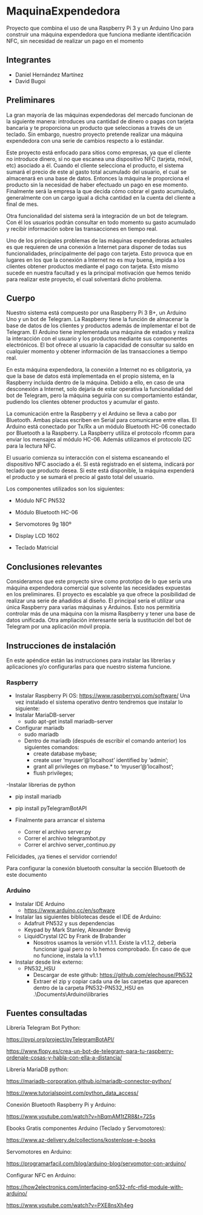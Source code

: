# MaquinaExpendedora
Proyecto que combina el uso de una Raspberry Pi 3 y un Arduino Uno para construir una máquina expendedora que funciona mediante identificación NFC, sin necesidad de realizar un pago en el momento

## Integrantes

- Daniel Hernández Martínez
- David Bugoi

## Preliminares

La gran mayoría de las máquinas expendedoras del mercado funcionan de la siguiente manera: introduces una cantidad de dinero o pagas con tarjeta bancaria y te proporciona un producto que seleccionas a través de un teclado. Sin embargo, nuestro proyecto pretende realizar una máquina expendedora con una serie de cambios respecto a lo estándar. 


Este proyecto está enfocado para sitios como empresas, ya que el cliente no introduce dinero, si no que escanea una dispositivo NFC (tarjeta, móvil, etc) asociado a él. Cuando el cliente selecciona el producto, el sistema sumará el precio de este al gasto total acumulado del usuario, el cual se almacenará en una base de datos. Entonces la máquina le proporciona el producto sin la necesidad de haber efectuado un pago en ese momento. Finalmente será la empresa la que decida cómo cobrar el gasto acumulado, generalmente con un cargo igual a dicha cantidad en la cuenta del cliente a final de mes. 


Otra funcionalidad del sistema será la integración de un bot de telegram. Con él los usuarios podrán consultar en todo momento su gasto acumulado y recibir información sobre las transacciones en tiempo real.


Uno de los principales problemas de las máquinas expendedoras actuales es que requieren de una conexión a Internet para disponer de todas sus funcionalidades, principalmente del pago con tarjeta. Esto provoca que en lugares en los que la conexión a Internet no es muy buena, impida a los clientes obtener productos mediante el pago con tarjeta. Esto mismo sucede en nuestra facultad y es la principal motivación que hemos tenido para realizar este proyecto, el cual solventará dicho problema.


## Cuerpo

Nuestro sistema está compuesto por una Raspberry Pi 3 B+, un Arduino Uno y un bot de Telegram. La Raspberry tiene la función de almacenar la base de datos de los clientes y productos además de implementar el bot de Telegram. El Arduino tiene implementada una máquina de estados y realiza la interacción con el usuario y los productos mediante sus componentes electrónicos.  El bot ofrece al usuario la capacidad de consultar su saldo en cualquier momento y obtener información de las transacciones a tiempo real.


En esta máquina expendedora, la conexión a Internet no es obligatoria, ya que la base de datos está implementada en el propio sistema, en la Raspberry incluida dentro de la máquina. Debido a ello, en caso de una desconexión a Internet, solo dejaría de estar operativa la funcionalidad del bot de Telegram, pero la máquina seguiría con su comportamiento estándar, pudiendo los clientes obtener productos y acumular el gasto.


La comunicación entre la Raspberry y el Arduino se lleva a cabo por Bluetooth. Ambas placas escriben en Serial para comunicarse entre ellas. El Arduino está conectado por Tx/Rx a un módulo Bluetooth HC-06 conectado por Bluetooth a la Raspberry. La Raspberry utiliza el protocolo rfcomm para enviar los mensajes al módulo HC-06. Además utilizamos el protocolo I2C para la lectura NFC.


El usuario comienza su interacción con el sistema escaneando el dispositivo NFC asociado a él. Si está registrado en el sistema, indicará por teclado que producto desea. Si este está disponible, la máquina expenderá el producto y se sumará el precio al gasto total del usuario.


Los componentes utilizados son los siguientes:

- Módulo NFC PN532

- Módulo Bluetooth HC-06

- Servomotores 9g 180º

- Display LCD 1602

- Teclado Matricial



## Conclusiones relevantes

Consideramos que este proyecto sirve como prototipo de lo que sería una máquina expendedora comercial que solvente las necesidades expuestas en los preliminares. El proyecto es escalable ya que ofrece la posibilidad de realizar una serie de añadidos al diseño. El principal sería el utilizar una única Raspberry para varias máquinas y Arduinos. Esto nos permitiría controlar más de una máquina con la misma Raspberry y tener una base de datos unificada. Otra ampliación interesante sería la sustitución del bot de Telegram por una aplicación móvil propia.

## Instrucciones de instalación

En este apéndice están las instrucciones para instalar las librerías y aplicaciones y/o configurarlas para que nuestro sistema funcione. 

### Raspberry

- Instalar Raspberry Pi OS: https://www.raspberrypi.com/software/
Una vez instalado el sistema operativo dentro tendremos que instalar lo siguiente:
- Instalar MariaDB-server
  - sudo apt-get install mariadb-server
- Configurar mariadb
  - sudo mariadb
  - Dentro de mariadb (después de escribir el comando anterior) los siguientes comandos:
    - create database mybase;
    - create user ‘myuser’@’localhost’ identified by ‘admin’;
    - grant all privileges on mybase.* to ‘myuser’@’localhost’;
    - flush privileges;

-Instalar librerias de python
  - pip install mariadb
  - pip install pyTelegramBotAPI

- Finalmente para arrancar el sistema
  - Correr el archivo server.py
  - Correr el archivo telegrambot.py
  - Correr el archivo server_continuo.py 

Felicidades, ¡ya tienes el servidor corriendo!

Para configurar la conexión bluetooth consultar la sección Bluetooth de este documento

### Arduino
- Instalar IDE Arduino
  - https://www.arduino.cc/en/software
- Instalar las siguientes bibliotecas desde el IDE de Arduino:
  - Adafruit PN532 y sus dependencias
  - Keypad by Mark Stanley, Alexander Brevig
  - LiquidCrystal I2C by Frank de Brabander
    - Nosotros usamos la versión v1.1.1. Existe la v1.1.2, debería funcionar igual pero no lo hemos comprobado. En caso de que no funcione, instala la v1.1.1
- Instalar desde link externo:
  - PN532_HSU
    - Descargar de este github: https://github.com/elechouse/PN532
    - Extraer el zip y copiar cada una de las carpetas que aparecen dentro de la carpeta PN532-PN532_HSU en .\Documents\Arduino\libraries



## Fuentes consultadas

Librería Telegram Bot Python:

https://pypi.org/project/pyTelegramBotAPI/

https://www.flopy.es/crea-un-bot-de-telegram-para-tu-raspberry-ordenale-cosas-y-habla-con-ella-a-distancia/

Librería MariaDB python: 

https://mariadb-corporation.github.io/mariadb-connector-python/

https://www.tutorialspoint.com/python_data_access/

Conexión Bluetooth Raspberry Pi y Arduino:

https://www.youtube.com/watch?v=hBqmAM1tZR8&t=725s

Ebooks Gratis componentes Arduino (Teclado y Servomotores):

https://www.az-delivery.de/collections/kostenlose-e-books

Servomotores en Arduino:

https://programarfacil.com/blog/arduino-blog/servomotor-con-arduino/

Configurar NFC en Arduino:

https://how2electronics.com/interfacing-pn532-nfc-rfid-module-with-arduino/

https://www.youtube.com/watch?v=PXE8nsXh4eg

